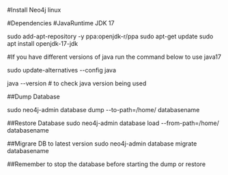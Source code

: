 #Install Neo4j linux

#Dependencies
#JavaRuntime JDK 17

sudo add-apt-repository -y ppa:openjdk-r/ppa
sudo apt-get update
sudo apt install openjdk-17-jdk

#If you have different versions of java run the command below to use java17

sudo update-alternatives --config java

java --version # to check java version being used


##Dump Database

sudo neo4j-admin database dump --to-path=/home/ databasename

##Restore Database
sudo neo4j-admin database load --from-path=/home/ databasename 

##Migrare DB to latest version
sudo neo4j-admin database migrate databasename

##Remember to stop the database before starting the dump or restore
